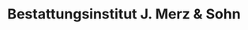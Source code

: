 ---
title: "Bestattungsinstitut J. Merz & Sohn"
url: /schwalmstadt/bestattungsinstitut-j-merz-und-sohn/
shop: Bestattungen
---